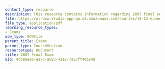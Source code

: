 ```yaml
---
content_type: resource
description: This resource contains information regarding 2007 final solution.
file: https://ol-ocw-studio-app-qa.s3.amazonaws.com/courses/14-12-economic-applications-of-game-theory-fall-2012/4dc8aeabea7ca68343e27a83ff40b84d_MIT14_12F12_Final_07_sol.pdf
file_type: application/pdf
learning_resource_types:
- Exams
ocw_type: OCWFile
parent_title: Exams
parent_type: CourseSection
resourcetype: Document
title: 2007 Final Exam
uid: 4dc8aeab-ea7c-a683-43e2-7a83ff40b84d
---
```

